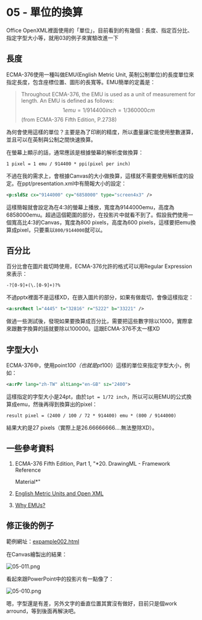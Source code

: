 # 05 - 單位的換算

Office OpenXML裡面使用的「單位」，目前看到的有幾個：長度、指定百分比、指定字型大小等，就用03的例子來實驗改進一下



## 長度

ECMA-376使用一種叫做EMU(English Metric Unit, 英制公制單位)的長度單位來指定長度，包含座標位置、圖形的長寬等。EMU簡單的定義是：

> Throughout ECMA-376, the EMU is used as a unit of measurement for length. An EMU is defined as follows:
> $$
> 1 emu = 1/914400 inch = 1/360000 cm
> $$
> (from ECMA-376 Fifth Edition, P.2738)

為何會使用這樣的單位？主要是為了印刷的精度，所以盡量讓它能使用整數運算，並且可以在英制與公制之間快速換算。

在螢幕上顯示的話，通常應該是根據螢幕的解析度做換算：

```
1 pixel = 1 emu / 914400 * ppi(pixel per inch)
```

不過在我的需求上，會根據Canvas的大小做換算，這樣就不需要使用解析度的設定。在ppt/presentation.xml中有簡報大小的設定：

```xml
<p:sldSz cx="9144000" cy="6858000" type="screen4x3" />
```

這樣簡報就會設定為在4:3的螢幕上播放，寬度為9144000emu，高度為6858000emu。超過這個範圍的部分，在投影片中就看不到了。假設我們使用一個寬高比4:3的Canvas，寬度為800 pixels，高度為600 pixels，這樣要把emu換算成pixel，只要乘以```800/9144000```就可以。



## 百分比

百分比會在圖片裁切時使用，ECMA-376允許的格式可以用Regular Expression來表示：

```
-?[0-9]+(\.[0-9]+)?%
```

不過pptx裡面不是這樣XD，在嵌入圖片的部分，如果有做裁切，會像這樣指定：

```xml
<a:srcRect l="4445" t="32816" r="5222" b="33221" />
```

做過一些測試後，發現如果要換算成百分比，需要把這些數字除以1000，實際拿來跟數字換算的話就要除以100000。這跟ECMA-376不太一樣XD



## 字型大小

ECMA-376中，使用point*100（也就是pt*100）這樣的單位來指定字型大小，例如：

```xml
<a:rPr lang="zh-TW" altLang="en-GB" sz="2400">
```

這樣指定的字型大小是24pt，由於```1pt = 1/72 inch```，所以可以用EMU的公式換算成emu，然後再得到換算出的pixel：

```
result pixel = (2400 / 100 / 72 * 914400) emu * (800 / 9144000)
```

結果大約是27 pixels（實際上是26.66666666….無法整除XD）。



## 一些參考資料

1. ECMA-376 Fifth Edition, Part 1, "*20. DrawingML - Framework Reference

   Material*"

2. [English Metric Units and Open XML](http://polymathprogrammer.com/2009/10/22/english-metric-units-and-open-xml/)

3. [Why EMUs?](http://archive.oreilly.com/pub/post/what_is_an_emu.html)



## 修正後的例子

範例網址：[expample002.html](https://s3-ap-southeast-1.amazonaws.com/fillanoexamples/ironman2016/example002.html)

在Canvas繪製出的結果：

![05-011.png](https://s3-ap-southeast-1.amazonaws.com/fillanoimages/ironman2016/05-011.png)



看起來跟PowerPoint中的投影片有一點像了：

![05-010.png](https://s3-ap-southeast-1.amazonaws.com/fillanoimages/ironman2016/05-010.png)

嗯，字型還是有差，另外文字的垂直位置其實沒有做好，目前只是個work arround，等到後面再解決吧。


